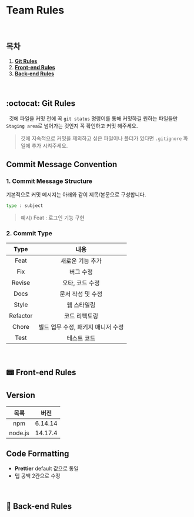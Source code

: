 # Team Rules

<br />

## 목차

1. [**Git Rules**](#1)
2. [**Front-end Rules**](#2)
3. [**Back-end Rules**](#3)

<br />

<div id="1" ></div>

## :octocat: Git Rules

&nbsp;&nbsp;깃에 파일을 커밋 전에 꼭 `git status` 명령어를 통해 커밋하길 원하는 파일들만 `Staging area`로 넘어가는 것인지 꼭 확인하고 커밋 해주세요.

> 깃에 지속적으로 커밋을 제외하고 싶은 파일이나 폴더가 있다면 `.gitignore` 파일에 추가 시켜주세요.

## Commit Message Convention

### 1. Commit Message Structure

기본적으로 커밋 메시지는 아래와 같이 제목/본문으로 구성합니다.

```bash
type : subject
```

> 예시) Feat : 로그인 기능 구현

### 2. Commit Type

|   Type   |                내용                |
| :------: | :--------------------------------: |
|   Feat   |          새로운 기능 추가          |
|   Fix    |             버그 수정              |
|  Revise  |          오타, 코드 수정           |
|   Docs   |         문서 작성 및 수정          |
|  Style   |            웹 스타일링             |
| Refactor |           코드 리펙토링            |
|  Chore   | 빌드 업무 수정, 패키지 매니저 수정 |
|   Test   |            테스트 코드             |

<br />

<div id="2"></div>

## :pager: Front-end Rules

## Version

|  목록   |  버전   |
| :-----: | :-----: |
|   npm   | 6.14.14 |
| node.js | 14.17.4 |

## Code Formatting

- **Prettier** default 값으로 통일
- 탭 공백 2칸으로 수정

<br />

<div id="3"></div>

## :satellite: Back-end Rules
